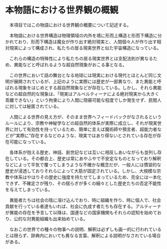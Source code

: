 # 本物語における世界観の概観

　本項目ではこの物語における世界観の概要について記述する。

　本物語における世界構造は物理領域の内外を境に形而上構造と形而下構造に分かれており、形而下構造は魔女が作り出す絶対現実と、人間個々人が作り出す相対現実によって構成され、私たちの居る現実世界と似た宇宙構造になっている。

　これらの構造の特殊性により私たちの居る現実世界とは支配法則が異なるため、異能などと呼ばれるような超自然現象がおこる事となる。

　この世界において話の舞台となる地球には現実における現代とほとんど同じ文明が展開されているが、上記のように実際には歴史が一部異なり、また異能と呼ばれる現象をはじめとする超自然現象などが存在している。しかし、それら異能などの超自然的な現象は、「現実はアルベルティーナによる絶対現実から大きく乖離できない」という拘束により人間に隠蔽可能な程度でしか発生せず、民間人に対しては秘匿されている。

　人間による世界の見え方が、そのまま世界へフィードバックがなされるというルールにより、宗教や神秘学などの超自然的体系が実際に成立し、それが現実世界に対して有効性を持っているため、簡単に言えば魔術師や預言者、超能力者などが”実際に”存在するなどのような、現実ではあり得ないとされている存在が存在可能になっている。

　各体系が抱える歴史、神話、創世記などは互いに相反しあいながらも並列し存在している。その都合上、歴史は常にあやふやで不安定なものとなっており解釈などによって平気で覆ってしまうような不確かな概念だが、一般人には慣習的な歴史が浸透しておりそれらによって大筋が固定されている。しかし、大規模な宗教や体系はやはりその歴史に強度を持たせてしまっているため、完全には一本化できず、不確定さが残り、その揺らぎが多くの細々とした歴史たちの否定不能性を与えてしまっている。

　異能者たちは社会の陰に溶け込んでおり、時に組織を作り、時に個人で、社会貢献を行っている者達もいれば、社会に仇成す者たちも存在する。アルティーナが異能の存在を予言して以降は、国連などの国家機関もそれらの認知を始めており、公的な対異能組織も出来始めている。

　なおこの世界での種々の物事への説明、解釈は必ずしも画一的に行われているとは限らず、辞典内においても異なる言葉、解釈による説明がなされている場合がある。
